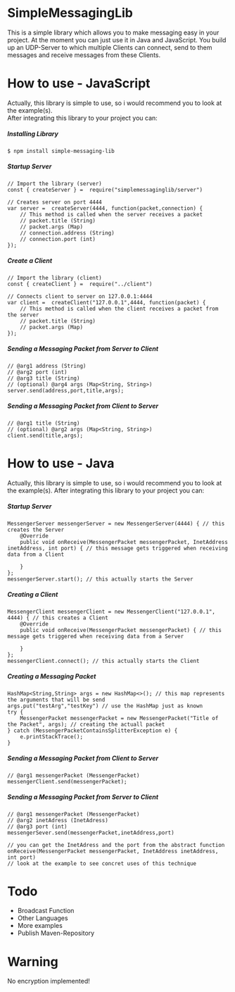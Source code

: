 
# SimpleMessagingLib
This is a simple library which allows you to make messaging easy in your project. At the moment you can just use it in Java and JavaScript. You build up an UDP-Server to which multiple Clients can connect, send to them messages and receive messages from these Clients.

# How to use - JavaScript
Actually, this library is simple to use, so i would recommend you to look at the example(s).  
After integrating this library to your project you can:
##### Installing Library
####
```
$ npm install simple-messaging-lib
```
##### Startup Server
####
```
// Import the library (server)
const { createServer } =  require("simplemessaginglib/server")

// Creates server on port 4444
var server =  createServer(4444, function(packet,connection) {
	// This method is called when the server receives a packet
	// packet.title (String) 
	// packet.args (Map)
	// connection.address (String)
	// connection.port (int)	
});
```
##### Create a Client
####
```
// Import the library (client)
const { createClient } =  require("../client")

// Connects client to server on 127.0.0.1:4444
var client =  createClient("127.0.0.1",4444, function(packet) {
	// This method is called when the client receives a packet from the server
	// packet.title (String) 
	// packet.args (Map)
});
```
##### Sending a Messaging Packet from Server to Client
####
```
// @arg1 address (String)
// @arg2 port (int)
// @arg3 title (String)
// (optional) @arg4 args (Map<String, String>)
server.send(address,port,title,args);
```
##### Sending a Messaging Packet from Client to Server
####
```
// @arg1 title (String)
// (optional) @arg2 args (Map<String, String>)
client.send(title,args);
```

# How to use - Java
Actually, this library is simple to use, so i would recommend you to look at the example(s).
After integrating this library to your project you can: 
##### Startup Server
####
```
MessengerServer messengerServer = new MessengerServer(4444) { // this creates the Server
    @Override
    public void onReceive(MessengerPacket messengerPacket, InetAddress inetAddress, int port) { // this message gets triggered when receiving data from a Client
        
    }
};
messengerServer.start(); // this actually starts the Server
```
##### Creating a Client
####
```
MessengerClient messengerClient = new MessengerClient("127.0.0.1", 4444) { // this creates a Client
    @Override
    public void onReceive(MessengerPacket messengerPacket) { // this message gets triggered when receiving data from a Server

    }
};
messengerClient.connect(); // this actually starts the Client
```
##### Creating a Messaging Packet
####
```
HashMap<String,String> args = new HashMap<>(); // this map represents the arguments that will be send
args.put("testArg","testKey") // use the HashMap just as known
try {
    MessengerPacket messengerPacket = new MessengerPacket("Title of the Packet", args); // creating the actuall packet
} catch (MessengerPacketContainsSplitterException e) {
    e.printStackTrace();
}
```
##### Sending a Messaging Packet from Client to Server
####
```
// @arg1 messengerPacket (MessengerPacket)
messengerClient.send(messengerPacket);
```
##### Sending a Messaging Packet from Server to Client
####
```
// @arg1 messengerPacket (MessengerPacket)
// @arg2 inetAdress (InetAdress)
// @arg3 port (int)
messengerSever.send(messengerPacket,inetAddress,port)

// you can get the InetAdress and the port from the abstract function
onReceive(MessengerPacket messengerPacket, InetAddress inetAddress, int port)
// look at the example to see concret uses of this technique
```

# Todo
- Broadcast Function
- Other Languages 
- More examples
- Publish Maven-Repository

# Warning
No encryption implemented!

